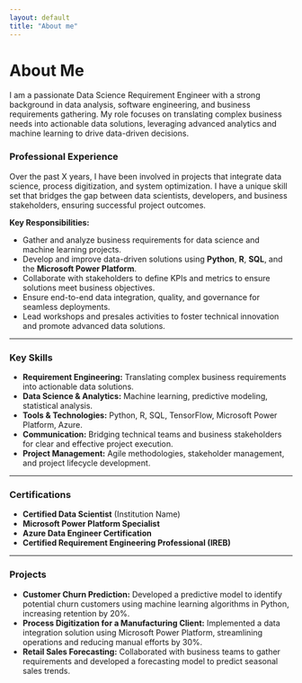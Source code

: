 ```yaml
---
layout: default
title: "About me" 
---
```


# About Me

I am a passionate Data Science Requirement Engineer with a strong background in data analysis, software engineering, and business requirements gathering. My role focuses on translating complex business needs into actionable data solutions, leveraging advanced analytics and machine learning to drive data-driven decisions.

### Professional Experience

Over the past X years, I have been involved in projects that integrate data science, process digitization, and system optimization. I have a unique skill set that bridges the gap between data scientists, developers, and business stakeholders, ensuring successful project outcomes.

**Key Responsibilities:**
- Gather and analyze business requirements for data science and machine learning projects.
- Develop and improve data-driven solutions using **Python**, **R**, **SQL**, and the **Microsoft Power Platform**.
- Collaborate with stakeholders to define KPIs and metrics to ensure solutions meet business objectives.
- Ensure end-to-end data integration, quality, and governance for seamless deployments.
- Lead workshops and presales activities to foster technical innovation and promote advanced data solutions.

---

### Key Skills

- **Requirement Engineering:** Translating complex business requirements into actionable data solutions.
- **Data Science & Analytics:** Machine learning, predictive modeling, statistical analysis.
- **Tools & Technologies:** Python, R, SQL, TensorFlow, Microsoft Power Platform, Azure.
- **Communication:** Bridging technical teams and business stakeholders for clear and effective project execution.
- **Project Management:** Agile methodologies, stakeholder management, and project lifecycle development.

---

### Certifications
- **Certified Data Scientist** (Institution Name)
- **Microsoft Power Platform Specialist**
- **Azure Data Engineer Certification**
- **Certified Requirement Engineering Professional (IREB)**

---

### Projects
- **Customer Churn Prediction:** Developed a predictive model to identify potential churn customers using machine learning algorithms in Python, increasing retention by 20%.
- **Process Digitization for a Manufacturing Client:** Implemented a data integration solution using Microsoft Power Platform, streamlining operations and reducing manual efforts by 30%.
- **Retail Sales Forecasting:** Collaborated with business teams to gather requirements and developed a forecasting model to predict seasonal sales trends.
